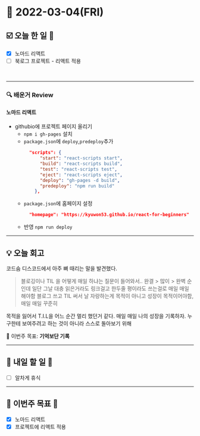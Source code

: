 # 📆 2022-03-04(FRI)
## ☑️ 오늘 한 일 📑
- [x] 노마드 리액트
- [ ] 북로그 프로젝트 - 리액트 적용 

<br>

***

### 🔍️ 배운거 Review
#### 노마드 리액트 
- githubio에 프로젝트 페이지 올리기 
  - `npm i gh-pages` 설치 
  - `package.json`에 `deploy`,`predeploy`추가 
    ```json 
      "scripts": {
          "start": "react-scripts start",
          "build": "react-scripts build",
          "test": "react-scripts test",
          "eject": "react-scripts eject",
          "deploy": "gh-pages -d build",
          "predeploy": "npm run build"
        },
      ```
  - `package.json`에 홈페이지 설정  
    ```json
      "homepage": "https://kyuwon53.github.io/react-for-beginners"
    ```
  - 반영 `npm run deploy`
***

## 💡  오늘  회고

코드숨 디스코드에서 아주 뼈 때리는 말을 발견했다. 

> 블로깅이나 TIL 을 어떻게 매일 하냐는 질문이 들어와서..
완결 > 많이 > 완벽 순인데
일단 그날 대충 읽은거라도 링크걸고 한두줄 평이라도 쓰는걸로 매일 매일 해야함
블로그 쓰고 TIL 써서 날 자랑하는게 목적이 아니고 성장이 목적이어야함, 매일 매일 꾸준히

목적을 잃어서 T.I.L을 어느 순간 멀리 했던거 같다. 매일 매일 나의 성장을 기록하자. 누구한테 보여주려고 하는 것이 아니라 
스스로 돌아보기 위해 

🎯 이번주 목표: **기억보단 기록** 

***

## 🎯 내일 할 일 🎯
- [ ] 알차게 휴식
***

## 🏁 이번주 목표 🏁
- [x] 노마드 리액트 
- [x] 프로젝트에 리액트 적용
